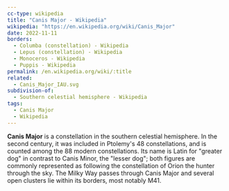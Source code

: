 ```yaml
---
cc-type: wikipedia
title: "Canis Major - Wikipedia"
wikipedia: "https://en.wikipedia.org/wiki/Canis_Major"
date: 2022-11-11
borders:
  - Columba (constellation) - Wikipedia
  - Lepus (constellation) - Wikipedia
  - Monoceros - Wikipedia
  - Puppis - Wikipedia
permalink: /en.wikipedia.org/wiki/:title
related:
  - Canis_Major_IAU.svg
subdivision-of:
  - Southern celestial hemisphere - Wikipedia
tags:
  - Canis Major
  - Wikipedia
---
```

**Canis Major** is a constellation in the southern celestial hemisphere. In the second century, it was included in Ptolemy's 48 constellations, and is counted among the 88 modern constellations. Its name is Latin for "greater dog" in contrast to Canis Minor, the "lesser dog"; both figures are commonly represented as following the constellation of Orion the hunter through the sky. The Milky Way passes through Canis Major and several open clusters lie within its borders, most notably M41.